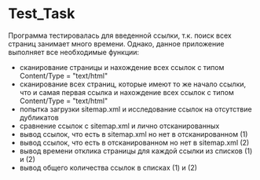 # Test_Task
Программа тестировалась для введенной ссылки, т.к. поиск всех страниц занимает много времени. Однако, данное приложение выполняет все необходимые функции:
- сканирование страницы и нахождение всех ссылок с типом Content/Type = "text/html"
- сканирование всех страниц, которые имеют то же начало ссылки, что и самая первая ссылка и нахождение всех ссылок с типом Content/Type = "text/html"
- попытка загрузки sitemap.xml и исследование ссылок на отсутствие дубликатов
- сравнение ссылок с sitemap.xml и лично отсканированных
- вывод ссылок, что есть в sitemap.xml но нет в отсканированном (1)
- вывод ссылок, что есть в отсканированном но нет в sitemap.xml (2)
- вывод времени отклика страницы для каждой ссылки из списков (1) и (2)
- вывод общего количества ссылок в списках (1) и (2)
